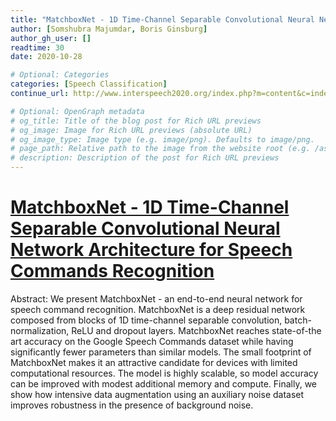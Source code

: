 ```yaml
---
title: "MatchboxNet - 1D Time-Channel Separable Convolutional Neural Network Architecture for Speech Commands Recognition"
author: [Somshubra Majumdar, Boris Ginsburg]
author_gh_user: []
readtime: 30
date: 2020-10-28

# Optional: Categories
categories: [Speech Classification]
continue_url: http://www.interspeech2020.org/index.php?m=content&c=index&a=show&catid=337&id=993

# Optional: OpenGraph metadata
# og_title: Title of the blog post for Rich URL previews
# og_image: Image for Rich URL previews (absolute URL)
# og_image_type: Image type (e.g. image/png). Defaults to image/png.
# page_path: Relative path to the image from the website root (e.g. /assets/images/). If specified, the image at this path will be used for the link preview. It is unlikely you will need this parameter - you can probably use og_image instead.
# description: Description of the post for Rich URL previews
---
```


# [MatchboxNet - 1D Time-Channel Separable Convolutional Neural Network Architecture for Speech Commands Recognition](http://www.interspeech2020.org/index.php?m=content&c=index&a=show&catid=337&id=993)

Abstract: We present MatchboxNet - an end-to-end neural network for speech command recognition. MatchboxNet is a deep residual network composed from blocks of 1D time-channel separable convolution, batch-normalization, ReLU and dropout layers. MatchboxNet reaches state-of-the art accuracy on the Google Speech Commands dataset while having significantly fewer parameters than similar models. The small footprint of MatchboxNet makes it an attractive candidate for devices with limited computational resources. The model is highly scalable, so model accuracy can be improved with modest additional memory and compute. Finally, we show how intensive data augmentation using an auxiliary noise dataset improves robustness in the presence of background noise.

<!-- more -->

